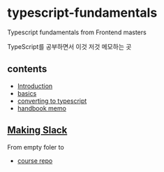 # typescript-fundamentals
Typescript fundamentals from Frontend masters

TypeScript를 공부하면서 이것 저것 메모하는 곳

## contents
- [Introduction](./introduction/README.md)
- [basics](./basics/README.md)
- [converting to typescript](./converting/README.md)
- [handbook memo](./handbook/README.md)


## [Making Slack](https://frontendmasters.com/courses/production-typescript/introduction/)
From empty foler to 
- [course repo](https://github.com/mike-north/professional-ts/)
